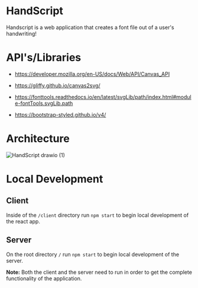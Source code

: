 # HandScript
Handscript is a web application that creates a font file out of a user's handwriting!

# API's/Libraries
- https://developer.mozilla.org/en-US/docs/Web/API/Canvas_API

- https://gliffy.github.io/canvas2svg/

- https://fonttools.readthedocs.io/en/latest/svgLib/path/index.html#module-fontTools.svgLib.path

- https://bootstrap-styled.github.io/v4/

# Architecture

![HandScript drawio (1)](https://github.com/RicardoTlatelpa/HandScript/assets/19786880/904e1908-552f-4f8f-9cb2-e797de8fc628)

# Local Development

## Client 
Inside of the `/client` directory run `npm start` to begin local development of the react app.

## Server
On the root directory `/` run `npm start` to begin local development of the server.

**Note:** Both the client and the server need to run in order to get the complete functionality of the application.
